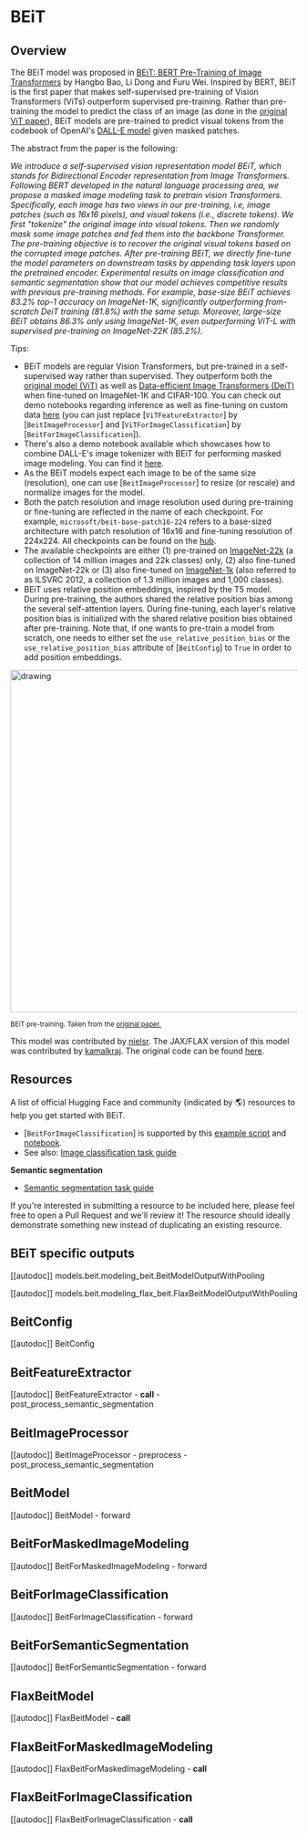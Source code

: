 <!--Copyright 2021 The HuggingFace Team. All rights reserved.

Licensed under the Apache License, Version 2.0 (the "License"); you may not use this file except in compliance with
the License. You may obtain a copy of the License at

http://www.apache.org/licenses/LICENSE-2.0

Unless required by applicable law or agreed to in writing, software distributed under the License is distributed on
an "AS IS" BASIS, WITHOUT WARRANTIES OR CONDITIONS OF ANY KIND, either express or implied. See the License for the
specific language governing permissions and limitations under the License.

⚠️ Note that this file is in Markdown but contain specific syntax for our doc-builder (similar to MDX) that may not be
rendered properly in your Markdown viewer.

-->

# BEiT

## Overview

The BEiT model was proposed in [BEiT: BERT Pre-Training of Image Transformers](https://arxiv.org/abs/2106.08254) by
Hangbo Bao, Li Dong and Furu Wei. Inspired by BERT, BEiT is the first paper that makes self-supervised pre-training of
Vision Transformers (ViTs) outperform supervised pre-training. Rather than pre-training the model to predict the class
of an image (as done in the [original ViT paper](https://arxiv.org/abs/2010.11929)), BEiT models are pre-trained to
predict visual tokens from the codebook of OpenAI's [DALL-E model](https://arxiv.org/abs/2102.12092) given masked
patches.

The abstract from the paper is the following:

*We introduce a self-supervised vision representation model BEiT, which stands for Bidirectional Encoder representation
from Image Transformers. Following BERT developed in the natural language processing area, we propose a masked image
modeling task to pretrain vision Transformers. Specifically, each image has two views in our pre-training, i.e, image
patches (such as 16x16 pixels), and visual tokens (i.e., discrete tokens). We first "tokenize" the original image into
visual tokens. Then we randomly mask some image patches and fed them into the backbone Transformer. The pre-training
objective is to recover the original visual tokens based on the corrupted image patches. After pre-training BEiT, we
directly fine-tune the model parameters on downstream tasks by appending task layers upon the pretrained encoder.
Experimental results on image classification and semantic segmentation show that our model achieves competitive results
with previous pre-training methods. For example, base-size BEiT achieves 83.2% top-1 accuracy on ImageNet-1K,
significantly outperforming from-scratch DeiT training (81.8%) with the same setup. Moreover, large-size BEiT obtains
86.3% only using ImageNet-1K, even outperforming ViT-L with supervised pre-training on ImageNet-22K (85.2%).*

Tips:

- BEiT models are regular Vision Transformers, but pre-trained in a self-supervised way rather than supervised. They
  outperform both the [original model (ViT)](vit) as well as [Data-efficient Image Transformers (DeiT)](deit) when fine-tuned on ImageNet-1K and CIFAR-100. You can check out demo notebooks regarding inference as well as
  fine-tuning on custom data [here](https://github.com/NielsRogge/Transformers-Tutorials/tree/master/VisionTransformer) (you can just replace
  [`ViTFeatureExtractor`] by [`BeitImageProcessor`] and
  [`ViTForImageClassification`] by [`BeitForImageClassification`]).
- There's also a demo notebook available which showcases how to combine DALL-E's image tokenizer with BEiT for
  performing masked image modeling. You can find it [here](https://github.com/NielsRogge/Transformers-Tutorials/tree/master/BEiT).
- As the BEiT models expect each image to be of the same size (resolution), one can use
  [`BeitImageProcessor`] to resize (or rescale) and normalize images for the model.
- Both the patch resolution and image resolution used during pre-training or fine-tuning are reflected in the name of
  each checkpoint. For example, `microsoft/beit-base-patch16-224` refers to a base-sized architecture with patch
  resolution of 16x16 and fine-tuning resolution of 224x224. All checkpoints can be found on the [hub](https://huggingface.co/models?search=microsoft/beit).
- The available checkpoints are either (1) pre-trained on [ImageNet-22k](http://www.image-net.org/) (a collection of
  14 million images and 22k classes) only, (2) also fine-tuned on ImageNet-22k or (3) also fine-tuned on [ImageNet-1k](http://www.image-net.org/challenges/LSVRC/2012/) (also referred to as ILSVRC 2012, a collection of 1.3 million
  images and 1,000 classes).
- BEiT uses relative position embeddings, inspired by the T5 model. During pre-training, the authors shared the
  relative position bias among the several self-attention layers. During fine-tuning, each layer's relative position
  bias is initialized with the shared relative position bias obtained after pre-training. Note that, if one wants to
  pre-train a model from scratch, one needs to either set the `use_relative_position_bias` or the
  `use_relative_position_bias` attribute of [`BeitConfig`] to `True` in order to add
  position embeddings.

<img src="https://huggingface.co/datasets/huggingface/documentation-images/resolve/main/transformers/model_doc/beit_architecture.jpg"
alt="drawing" width="600"/>

<small> BEiT pre-training. Taken from the <a href="https://arxiv.org/abs/2106.08254">original paper.</a> </small>

This model was contributed by [nielsr](https://huggingface.co/nielsr). The JAX/FLAX version of this model was
contributed by [kamalkraj](https://huggingface.co/kamalkraj). The original code can be found [here](https://github.com/microsoft/unilm/tree/master/beit).

## Resources

A list of official Hugging Face and community (indicated by 🌎) resources to help you get started with BEiT.

<PipelineTag pipeline="image-classification"/>

- [`BeitForImageClassification`] is supported by this [example script](https://github.com/huggingface/transformers/tree/main/examples/pytorch/image-classification) and [notebook](https://colab.research.google.com/github/huggingface/notebooks/blob/main/examples/image_classification.ipynb).
- See also: [Image classification task guide](../tasks/image_classification)

**Semantic segmentation**
- [Semantic segmentation task guide](../tasks/semantic_segmentation)

If you're interested in submitting a resource to be included here, please feel free to open a Pull Request and we'll review it! The resource should ideally demonstrate something new instead of duplicating an existing resource.

## BEiT specific outputs

[[autodoc]] models.beit.modeling_beit.BeitModelOutputWithPooling

[[autodoc]] models.beit.modeling_flax_beit.FlaxBeitModelOutputWithPooling

## BeitConfig

[[autodoc]] BeitConfig

## BeitFeatureExtractor

[[autodoc]] BeitFeatureExtractor
    - __call__
    - post_process_semantic_segmentation

## BeitImageProcessor

[[autodoc]] BeitImageProcessor
    - preprocess
    - post_process_semantic_segmentation

## BeitModel

[[autodoc]] BeitModel
    - forward

## BeitForMaskedImageModeling

[[autodoc]] BeitForMaskedImageModeling
    - forward

## BeitForImageClassification

[[autodoc]] BeitForImageClassification
    - forward

## BeitForSemanticSegmentation

[[autodoc]] BeitForSemanticSegmentation
    - forward

## FlaxBeitModel

[[autodoc]] FlaxBeitModel
    - __call__

## FlaxBeitForMaskedImageModeling

[[autodoc]] FlaxBeitForMaskedImageModeling
    - __call__

## FlaxBeitForImageClassification

[[autodoc]] FlaxBeitForImageClassification
    - __call__
